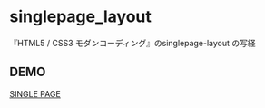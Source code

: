 # singlepage_layout
『HTML5 / CSS3 モダンコーディング』のsinglepage-layout の写経

## DEMO

[SINGLE PAGE](https://kuro-kuroite.github.io/singlepage_layout/)
